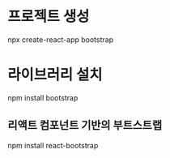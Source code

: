 # 프로젝트 생성
npx create-react-app bootstrap

# 라이브러리 설치
npm install bootstrap

## 리액트 컴포넌트 기반의 부트스트랩
npm install react-bootstrap